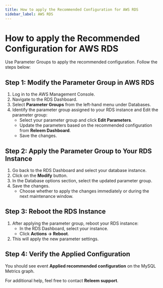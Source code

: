 ```yaml
---
title: How to apply the Recommended Configuration for AWS RDS
sidebar_label: AWS RDS
---
```


# How to apply the Recommended Configuration for AWS RDS

Use Parameter Groups to apply the recommended configuration. Follow the steps below:

## Step 1: Modify the Parameter Group in AWS RDS

1. Log in to the AWS Management Console.
2. Navigate to the RDS Dashboard.
3. Select **Parameter Groups** from the left-hand menu under Databases.
4. Identify the parameter group assigned to your RDS instance and Edit the parameter group:
   - Select your parameter group and click **Edit Parameters**.
   - Update the parameters based on the recommended configuration from **Releem Dashboard**.
   - Save the changes.

## Step 2: Apply the Parameter Group to Your RDS Instance

1. Go back to the RDS Dashboard and select your database instance.
2. Click on the **Modify** button.
3. In the Database options section, select the updated parameter group.
4. Save the changes.
   - Choose whether to apply the changes immediately or during the next maintenance window.

## Step 3: Reboot the RDS Instance

1. After applying the parameter group, reboot your RDS instance:
   - In the RDS Dashboard, select your instance.
   - Click **Actions → Reboot**.
2. This will apply the new parameter settings.

## Step 4: Verify the Applied Configuration

You should see event **Applied recommended configuration** on the MySQL Metrics graph.

For additional help, feel free to contact **Releem support**.
